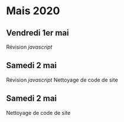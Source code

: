 # Mais 2020

## Vendredi 1er mai

Révision _javascript_

## Samedi 2 mai

Révision _javascript_
Nettoyage de code de site

## Samedi 2 mai

Nettoyage de code de site
